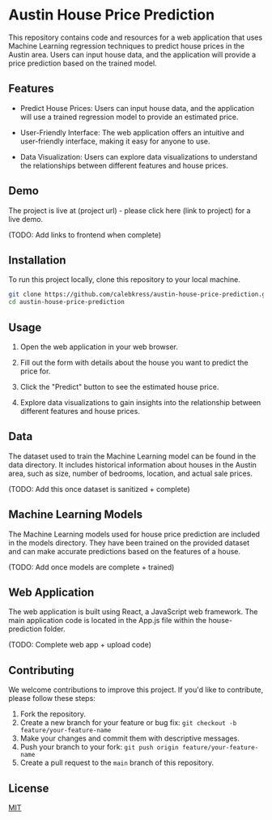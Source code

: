 # Austin House Price Prediction

This repository contains code and resources for a web application that uses Machine Learning regression techniques to predict house prices in the Austin area. Users can input house data, and the application will provide a price prediction based on the trained model.

## Features

- Predict House Prices: Users can input house data, and the application will use a trained regression model to provide an estimated price.

- User-Friendly Interface: The web application offers an intuitive and user-friendly interface, making it easy for anyone to use.

- Data Visualization: Users can explore data visualizations to understand the relationships between different features and house prices.

## Demo

The project is live at (project url) - please click here (link to project) for a live demo.

(TODO: Add links to frontend when complete)

## Installation

To run this project locally, clone this repository to your local machine.

```bash
git clone https://github.com/calebkress/austin-house-price-prediction.git
cd austin-house-price-prediction
```

## Usage

1. Open the web application in your web browser.

2. Fill out the form with details about the house you want to predict the price for.

3. Click the "Predict" button to see the estimated house price.

4. Explore data visualizations to gain insights into the relationship between different features and house prices.

## Data

The dataset used to train the Machine Learning model can be found in the data directory. It includes historical information about houses in the Austin area, such as size, number of bedrooms, location, and actual sale prices.

(TODO: Add this once dataset is sanitized + complete)

## Machine Learning Models

The Machine Learning models used for house price prediction are included in the models directory. They have been trained on the provided dataset and can make accurate predictions based on the features of a house.

(TODO: Add once models are complete + trained)

## Web Application

The web application is built using React, a JavaScript web framework. The main application code is located in the App.js file within the house-prediction folder. 

(TODO: Complete web app + upload code)

## Contributing

We welcome contributions to improve this project. If you'd like to contribute, please follow these steps:

1. Fork the repository.
2. Create a new branch for your feature or bug fix: `git checkout -b feature/your-feature-name`
3. Make your changes and commit them with descriptive messages.
4. Push your branch to your fork: `git push origin feature/your-feature-name`
5. Create a pull request to the `main` branch of this repository.

## License

[MIT](https://choosealicense.com/licenses/mit/)